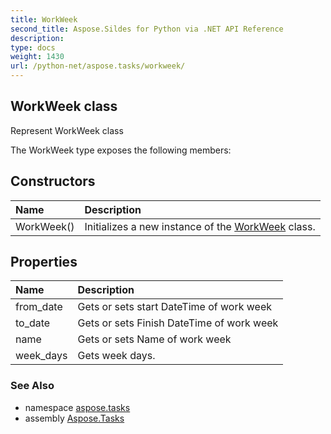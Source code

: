 ```yaml
---
title: WorkWeek
second_title: Aspose.Sildes for Python via .NET API Reference
description: 
type: docs
weight: 1430
url: /python-net/aspose.tasks/workweek/
---
```


## WorkWeek class

Represent WorkWeek class

The WorkWeek type exposes the following members:
## Constructors
| Name | Description |
| :- | :- |
|WorkWeek()|Initializes a new instance of the [WorkWeek](/tasks/python-net/aspose.tasks/workweek/) class.|
## Properties
| Name | Description |
| :- | :- |
|from_date|Gets or sets start DateTime of work week|
|to_date|Gets or sets Finish DateTime of work week|
|name|Gets or sets Name of work week|
|week_days|Gets week days.|

### See Also

* namespace [aspose.tasks](/tasks/python-net/aspose.tasks/)
* assembly [Aspose.Tasks](/tasks/python-net/)

